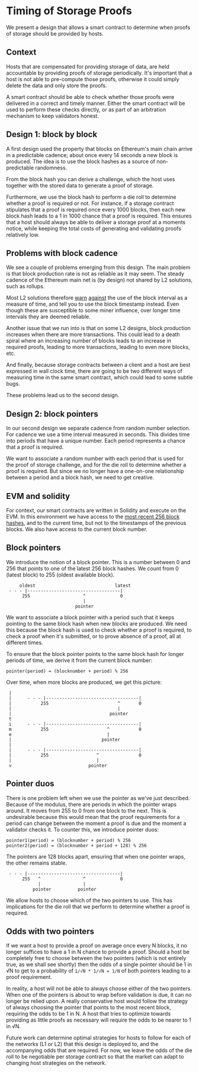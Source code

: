 Timing of Storage Proofs
========================

We present a design that allows a smart contract to determine when proofs of
storage should be provided by hosts.

Context
-------

Hosts that are compensated for providing storage of data, are held accountable
by providing proofs of storage periodically. It's important that a host is not
able to pre-compute those proofs, otherwise it could simply delete the data and
only store the proofs.

A smart contract should be able to check whether those proofs were delivered in
a correct and timely manner. Either the smart contract will be used to perform
these checks directly, or as part of an arbitration mechanism to keep validators
honest.

Design 1: block by block
------------------------

A first design used the property that blocks on Ethereum's main chain arrive in
a predictable cadence; about once every 14 seconds a new block is produced. The
idea is to use the block hashes as a source of non-predictable randomness.

From the block hash you can derive a challenge, which the host uses together
with the stored data to generate a proof of storage.

Furthermore, we use the block hash to perform a die roll to determine whether a
proof is required or not. For instance, if a storage contract stipulates that a
proof is required once every 1000 blocks, then each new block hash leads to a 1
in 1000 chance that a proof is required. This ensures that a host should always
be able to deliver a storage proof at a moments notice, while keeping the total
costs of generating and validating proofs relatively low.

Problems with block cadence
---------------------------

We see a couple of problems emerging from this design. The main problem is that
block production rate is not as reliable as it may seem. The steady cadence of
the Ethereum main net is (by design) not shared by L2 solutions, such as
rollups.

Most L2 solutions therefore [warn][2] [against][3] the use of the block interval
as a measure of time, and tell you to use the block timestamp instead. Even
though these are susceptible to some miner influence, over longer time intervals
they are deemed reliable.

Another issue that we run into is that on some L2 designs, block production
increases when there are more transactions. This could lead to a death spiral
where an increasing number of blocks leads to an increase in required proofs,
leading to more transactions, leading to even more blocks, etc.

And finally, because storage contracts between a client and a host are best
expressed in wall clock time, there are going to be two different ways of
measuring time in the same smart contract, which could lead to some subtle bugs.

These problems lead us to the second design.

Design 2: block pointers
------------------------

In our second design we separate cadence from random number selection. For
cadence we use a time interval measured in seconds. This divides time into
periods that have a unique number. Each period represents a chance that a proof
is required.

We want to associate a random number with each period that is used for the proof
of storage challenge, and for the die roll to determine whether a proof is
required. But since we no longer have a one-on-one relationship between a period
and a block hash, we need to get creative.

EVM and solidity
----------------

For context, our smart contracts are written in Solidity and execute on the EVM.
In this environment we have access to the [most recent 256 block hashes][1], and
to the current time, but not to the timestamps of the previous blocks. We also
have access to the current block number.

Block pointers
--------------

We introduce the notion of a block pointer. This is a number between 0 and 256
that points to one of the latest 256 block hashes. We count from 0 (latest
block) to 255 (oldest available block).

         oldest                              latest
     - - - |-----------------------------------|
          255                    ^             0
                                 |
                              pointer

We want to associate a block pointer with a period such that it keeps pointing
to the same block hash when new blocks are produced. We need this because the
block hash is used to check whether a proof is required, to check a proof when
it's submitted, or to prove absence of a proof, all at different times.

To ensure that the block pointer points to the same block hash for longer
periods of time, we derive it from the current block number:

    pointer(period) = (blocknumber + period) % 256

Over time, when more blocks are produced, we get this picture:

     |
     |      - - - |-----------------------------------|
     |           255                          ^       0
     |                                        |
     |                                     pointer
     t
     i      - - - |-----------------------------------|
     m           255                      ^           0
     e                                    |
     |                                  pointer
     |
     |      - - - |-----------------------------------|
     |           255                  ^               0
     |                                |
     v                             pointer

Pointer duos
------------

There is one problem left when we use the pointer as we've just described.
Because of the modulus, there are periods in which the pointer wraps around. It
moves from 255 to 0 from one block to the next. This is undesirable because this
would mean that the proof requirements for a period can change between the
moment a proof is due and the moment a validator checks it. To counter this, we
introduce pointer duos:

    pointer1(period) = (blocknumber + period) % 256
    pointer2(period) = (blocknumber + period + 128) % 256


The pointers are 128 blocks apart, ensuring that when one pointer wraps, the
other remains stable.

     - - - |-----------------------------------|
          255   ^                ^             0
                |                |
              pointer          pointer

We allow hosts to choose which of the two pointers to use. This has implications
for the die roll that we perform to determine whether a proof is required.

Odds with two pointers
----------------------

If we want a host to provide a proof on average once every N blocks, it no
longer suffices to have a 1 in N chance to provide a proof. Should a host be
completely free to choose between the two pointers (which is not entirely true,
as we shall see shortly) then the odds of a single pointer should be 1 in √N to
get to a probability of `1/√N * 1/√N = 1/N` of both pointers leading to a proof
requirement.

In reality, a host will not be able to always choose either of the two pointers.
When one of the pointers is about to wrap before validation is due, it can no
longer be relied upon. A really conservative host would follow the strategy of
always choosing the pointer that points to the most recent block, requiring the
odds to be 1 in N. A host that tries to optimize towards providing as little
proofs as necessary will require the odds to be nearer to 1 in √N.

Future work can determine optimal strategies for hosts to follow for each of the
networks (L1 or L2) that this design is deployed to, and the accompanying odds
that are required. For now, we leave the odds of the die roll to be negotiable
per storage contract so that the market can adapt to changing host strategies on
the network.

[1]: https://docs.soliditylang.org/en/v0.8.12/units-and-global-variables.html#block-and-transaction-properties
[2]: https://community.optimism.io/docs/developers/build/differences/#block-numbers-and-timestamps
[3]: https://support.avax.network/en/articles/5106526-measuring-time-in-smart-contracts
